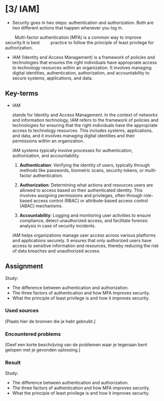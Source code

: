 # [3/ IAM]

- Security goes in two steps: authentication and authorization. Both are two different actions that happen whenever you log in.

        Multi-factor authentication (MFA) is a common way to improve security.It is best         practice to follow the principle of least privilege for authorization.

- IAM (Identity and Access Management) is a framework of policies and technologies that ensures the right individuals have appropriate access to technology resources within an organization. It involves managing digital identities, authentication, authorization, and accountability to secure systems, applications, and data.

## Key-terms

- IAM
  
   stands for Identity and Access Management. In the context of networks and information technology, IAM refers to the framework of policies and technologies for ensuring that the right individuals have the appropriate access to technology resources. This includes systems, applications, and data, and it involves managing digital identities and their permissions within an organization.
  
  IAM systems typically involve processes for authentication, authorization, and accountability.
  
  1. **Authentication**: Verifying the identity of users, typically through methods like passwords, biometric scans, security tokens, or multi-factor authentication.
  
  2. **Authorization**: Determining what actions and resources users are allowed to access based on their authenticated identity. This involves assigning permissions and privileges, often through role-based access control (RBAC) or attribute-based access control (ABAC) mechanisms.
  
  3. **Accountability**: Logging and monitoring user activities to ensure compliance, detect unauthorized access, and facilitate forensic analysis in case of security incidents.
  
  IAM helps organizations manage user access across various platforms and applications securely. It ensures that only authorized users have access to sensitive information and resources, thereby reducing the risk of data breaches and unauthorized access.

## Assignment

Study:

- The difference between authentication and authorization.
- The three factors of authentication and how MFA improves security.
- What the principle of least privilege is and how it improves security.

### Used sources

[Plaats hier de bronnen die je hebt gebruikt.]

### Encountered problems

[Geef een korte beschrijving van de problemen waar je tegenaan bent gelopen met je gevonden oplossing.]

### Result

Study:

- The difference between authentication and authorization.
- The three factors of authentication and how MFA improves security.
- What the principle of least privilege is and how it improves security.